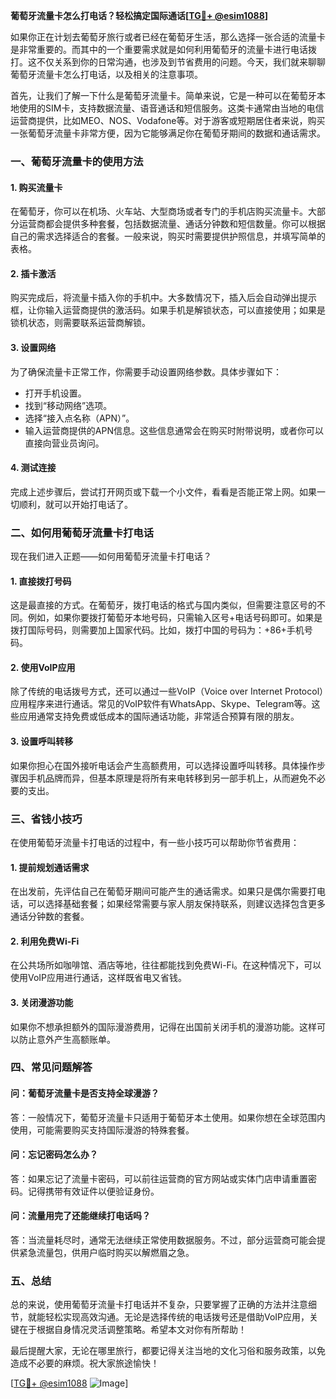 **葡萄牙流量卡怎么打电话？轻松搞定国际通话[[TG💪+ @esim1088](https://t.me/s/esim1088)]**

如果你正在计划去葡萄牙旅行或者已经在葡萄牙生活，那么选择一张合适的流量卡是非常重要的。而其中的一个重要需求就是如何利用葡萄牙的流量卡进行电话拨打。这不仅关系到你的日常沟通，也涉及到节省费用的问题。今天，我们就来聊聊葡萄牙流量卡怎么打电话，以及相关的注意事项。

首先，让我们了解一下什么是葡萄牙流量卡。简单来说，它是一种可以在葡萄牙本地使用的SIM卡，支持数据流量、语音通话和短信服务。这类卡通常由当地的电信运营商提供，比如MEO、NOS、Vodafone等。对于游客或短期居住者来说，购买一张葡萄牙流量卡非常方便，因为它能够满足你在葡萄牙期间的数据和通话需求。

### **一、葡萄牙流量卡的使用方法**

#### **1. 购买流量卡**
在葡萄牙，你可以在机场、火车站、大型商场或者专门的手机店购买流量卡。大部分运营商都会提供多种套餐，包括数据流量、通话分钟数和短信数量。你可以根据自己的需求选择适合的套餐。一般来说，购买时需要提供护照信息，并填写简单的表格。

#### **2. 插卡激活**
购买完成后，将流量卡插入你的手机中。大多数情况下，插入后会自动弹出提示框，让你输入运营商提供的激活码。如果手机是解锁状态，可以直接使用；如果是锁机状态，则需要联系运营商解锁。

#### **3. 设置网络**
为了确保流量卡正常工作，你需要手动设置网络参数。具体步骤如下：
- 打开手机设置。
- 找到“移动网络”选项。
- 选择“接入点名称（APN）”。
- 输入运营商提供的APN信息。这些信息通常会在购买时附带说明，或者你可以直接向营业员询问。

#### **4. 测试连接**
完成上述步骤后，尝试打开网页或下载一个小文件，看看是否能正常上网。如果一切顺利，就可以开始打电话了。

### **二、如何用葡萄牙流量卡打电话**

现在我们进入正题——如何用葡萄牙流量卡打电话？

#### **1. 直接拨打号码**
这是最直接的方式。在葡萄牙，拨打电话的格式与国内类似，但需要注意区号的不同。例如，如果你要拨打葡萄牙本地号码，只需输入区号+电话号码即可。如果是拨打国际号码，则需要加上国家代码。比如，拨打中国的号码为：+86+手机号码。

#### **2. 使用VoIP应用**
除了传统的电话拨号方式，还可以通过一些VoIP（Voice over Internet Protocol）应用程序来进行通话。常见的VoIP软件有WhatsApp、Skype、Telegram等。这些应用通常支持免费或低成本的国际通话功能，非常适合预算有限的朋友。

#### **3. 设置呼叫转移**
如果你担心在国外接听电话会产生高额费用，可以选择设置呼叫转移。具体操作步骤因手机品牌而异，但基本原理是将所有来电转移到另一部手机上，从而避免不必要的支出。

### **三、省钱小技巧**

在使用葡萄牙流量卡打电话的过程中，有一些小技巧可以帮助你节省费用：

#### **1. 提前规划通话需求**
在出发前，先评估自己在葡萄牙期间可能产生的通话需求。如果只是偶尔需要打电话，可以选择基础套餐；如果经常需要与家人朋友保持联系，则建议选择包含更多通话分钟数的套餐。

#### **2. 利用免费Wi-Fi**
在公共场所如咖啡馆、酒店等地，往往都能找到免费Wi-Fi。在这种情况下，可以使用VoIP应用进行通话，这样既省电又省钱。

#### **3. 关闭漫游功能**
如果你不想承担额外的国际漫游费用，记得在出国前关闭手机的漫游功能。这样可以防止意外产生高额账单。

### **四、常见问题解答**

#### **问：葡萄牙流量卡是否支持全球漫游？**
答：一般情况下，葡萄牙流量卡只适用于葡萄牙本土使用。如果你想在全球范围内使用，可能需要购买支持国际漫游的特殊套餐。

#### **问：忘记密码怎么办？**
答：如果忘记了流量卡密码，可以前往运营商的官方网站或实体门店申请重置密码。记得携带有效证件以便验证身份。

#### **问：流量用完了还能继续打电话吗？**
答：当流量耗尽时，通常无法继续正常使用数据服务。不过，部分运营商可能会提供紧急流量包，供用户临时购买以解燃眉之急。

### **五、总结**

总的来说，使用葡萄牙流量卡打电话并不复杂，只要掌握了正确的方法并注意细节，就能轻松实现高效沟通。无论是选择传统的电话拨号还是借助VoIP应用，关键在于根据自身情况灵活调整策略。希望本文对你有所帮助！

最后提醒大家，无论在哪里旅行，都要记得关注当地的文化习俗和服务政策，以免造成不必要的麻烦。祝大家旅途愉快！

[[TG💪+ @esim1088](https://t.me/s/esim1088) ![Image](https://i.postimg.cc/4NQfJmqS/Snipaste-2025-05-13-00-14-12.png)]